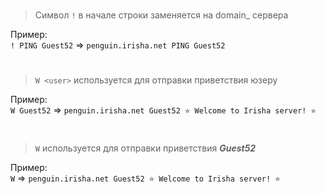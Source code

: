 #
> Символ ```!``` в начале строки заменяется на domain_ сервера

Пример: \
```! PING Guest52``` => ```penguin.irisha.net PING Guest52```

#
> ```W <user>``` используется для отправки приветствия юзеру

Пример: \
```W Guest52``` => ```penguin.irisha.net Guest52 ⭐ Welcome to Irisha server! ⭐```

#
> ```W``` используется для отправки приветствия ***Guest52***

Пример: \
```W``` => ```penguin.irisha.net Guest52 ⭐ Welcome to Irisha server! ⭐```